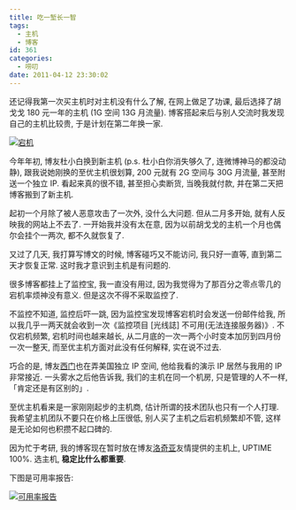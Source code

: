 ```yaml
---
title: 吃一堑长一智
tags:
  - 主机
  - 博客
id: 361
categories:
  - 唠叨
date: 2011-04-12 23:30:02
---
```


还记得我第一次买主机时对主机没有什么了解, 在网上做足了功课, 最后选择了胡戈戈 180 元一年的主机 (1G 空间 13G 月流量). 博客搭起来后与别人交流时我发现自己的主机比较贵, 于是计划在第二年换一家.

[![宕机](http://img.beamnote.com/2011/downtime.jpg)](http://img.beamnote.com/2011/downtime.jpg)<!-- more -->

今年年初, 博友杜小白换到新主机 (p.s. 杜小白你消失够久了, 连微博神马的都没动静), 跟我说她刚换的至优主机很划算, 200 元就有 2G 空间与 30G 月流量, 甚至附送一个独立 IP. 看起来真的很不错, 甚至担心卖断货, 当晚我就付款, 并在第二天把博客搬到了新主机.

起初一个月除了被人恶意攻击了一次外, 没什么大问题. 但从二月多开始, 就有人反映我的网站上不去了. 一开始我并没有太在意, 因为以前胡戈戈的主机一个月也偶尔会挂个一两次, 都不久就恢复了.

又过了几天, 我打算写博文的时候, 博客碰巧又不能访问, 我只好一直等, 直到第二天才恢复正常. 这时我才意识到主机是有问题的.

很多博客都挂上了监控宝, 我一直没有用过, 因为我觉得为了那百分之零点零几的宕机率烦神没有意义. 但是这次不得不采取监控了.

不监控不知道, 监控后吓一跳, 因为监控宝发现博客宕机时会发送一份邮件给我, 所以我几乎一两天就会收到一次《监控项目 [光线誌] 不可用(无法连接服务器)》. 不仅宕机频繁, 宕机时间也越来越长, 从二月底的一次一两个小时变本加厉到四月份一次一整天, 而至优主机方面对此没有任何解释, 实在说不过去.

巧合的是, 博友[西门](http://ons.me/)也在弄美国独立 IP 空间, 他给我看的演示 IP 居然与我用的 IP 非常接近. 一头雾水之后他告诉我, 我们的主机在同一个机房, 只是管理的人不一样, 「肯定还是有区别的」.

至优主机看来是一家刚刚起步的主机商, 估计所谓的技术团队也只有一个人打理. 我希望主机团队不要只在价格上压很低, 别人买了主机之后宕机频繁却不管, 这样是无论如何也积攒不起口碑的.

因为忙于考研, 我的博客现在暂时放在博友[洛奇亚](http://www.rockia.net/)友情提供的主机上, UPTIME 100%. 选主机, **稳定比什么都重要**.

下图是可用率报告:

[![可用率报告](http://img.beamnote.com/2011/uptime-stat.png)](http://img.beamnote.com/2011/uptime-stat.png)
